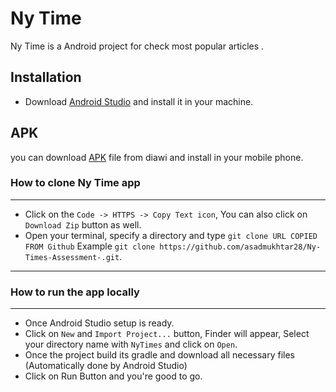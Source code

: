 # Ny Time

Ny Time is a Android project for check most popular articles .

## Installation

- Download [Android Studio](https://developer.android.com/studio?gclid=CjwKCAjw-ZCKBhBkEiwAM4qfF5zH4mzJkCOyvxsyGtAaDGAURhOD32hNiP5X8lMvtfPJ9kTvx-AW0xoCEfoQAvD_BwE&gclsrc=aw.ds 'Android Studio') and install it in your machine.

## APK
you can download [APK](https://i.diawi.com/jtJ67m) file from diawi and install in your mobile phone.


### How to clone Ny Time app
***
- Click on the `Code -> HTTPS -> Copy Text icon`, You can also click on `Download Zip` button as well.
- Open your terminal, specify a directory and type `git clone URL COPIED FROM Github` Example `git clone https://github.com/asadmukhtar28/Ny-Times-Assessment-.git`.

***
### How to run the app locally
***


- Once Android Studio setup is ready.
- Click on `New` and `Import Project...` button, Finder will appear, Select your directory name with `NyTimes` and click on `Open`.
- Once the project build its gradle and download all necessary files (Automatically done by Android Studio)
- Click on Run Button and you're good to go.
